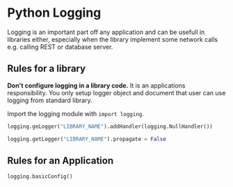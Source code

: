 # Python Logging

Logging is an important part off any application and can be usefull in libraries either, especially
when the library implement some network calls e.g. calling REST or database server.

## Rules for a library

**Don't configure logging in a library code.** It is an applications responsibility.
You only setup logger object and document that user can use logging from standard library.

Import the logging module with `import logging`.

```py
logging.geLogger("LIBRARY_NAME").addHandler(logging.NullHandler())
```

```py
logging.getLogger("LIBRARY_NAME").propagate = False
```

## Rules for an Application

```py
logging.basicConfig()
```
